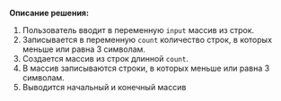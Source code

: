 **Описание решения:**

1. Пользователь вводит в переменную `input` массив из строк.
2. Записывается в переменную `count` количество строк, в которых меньше или равна 3 символам.
3. Создается массив из строк длинной `count`.
4. В массив записываются строки, в которых меньше или равна 3 символам.
5. Выводится начальный и конечный массив